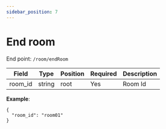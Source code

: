 ```yaml
---
sidebar_position: 7
---
```


# End room

End point: `/room/endRoom`

| Field   | Type   | Position | Required | Description |
| ------- | ------ | -------- | :------- | ----------- |
| room_id | string | root     | Yes      | Room Id     |

**Example**:

```
{
  "room_id": "room01"
}
```
